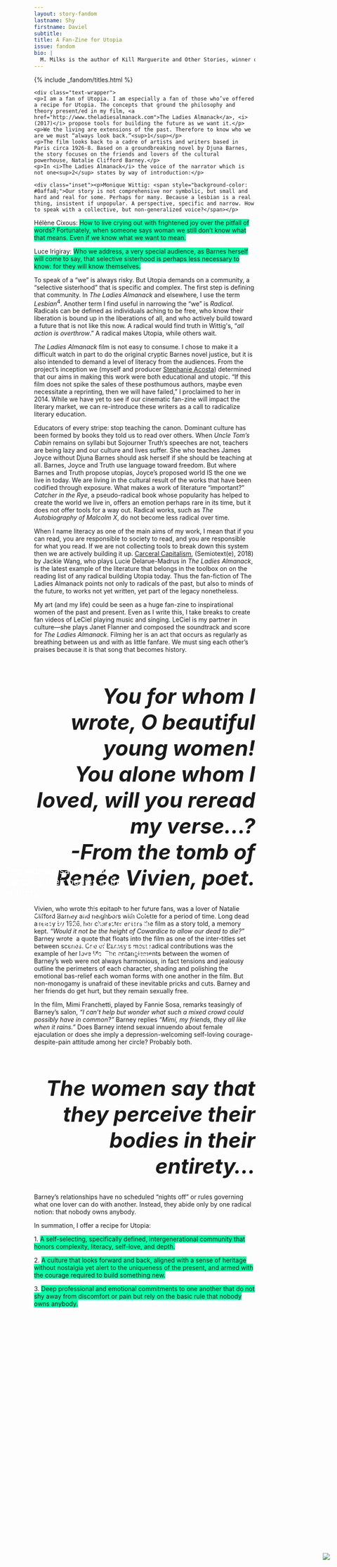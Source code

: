 ```yaml
---
layout: story-fandom
lastname: Shy
firstname: Daviel
subtitle: 
title: A Fan-Zine for Utopia
issue: fandom
bio: |
  M. Milks is the author of Kill Marguerite and Other Stories, winner of the 2015 Devil’s Kitchen Reading Award in Fiction and a Lambda Literary Award finalist; as well as three chapbooks, most recently The Feels, an exploration of fan fiction and affect. They are editor of The &NOW Awards 3: The Best Innovative Writing, 2011-2013 and co-editor of Asexualities: Feminist and Queer Perspectives.
---
```


<style>

.inset {
    width: 80%;
    margin: 0 auto;
}

.section img {
    position: absolute;
    bottom: 10%;
    right: 6%;
}

.section-intro .title-info {
    left: 15%;
    position: absolute;
    top: 15%;
    width: 40%;

}




.fandom-page-wrapper .title-info, .fandom-page-wrapper .story-title {
    text-align: left;
}

.fandom-page-wrapper .section-intro img {
    filter: none;
    opacity: 1;
    width: 35%;
}

.section-intro .intro-quotes {
    position: absolute;
    width: 35%;
    left: 17%;
    color: white;
    z-index: 9;
    top: 50%;
    font-size: 1.5em;
}


.section-intro-text {

    background: white;

}



.section-essay p {
    font-size: 2rem;
}

.section-main {
    background-image: radial-gradient(100% 100%, #8553FB 10%, #fff 50%);
}

.section-main .inner-section-wrapper {
    width: 75%;
}

    

</style>


<div class="section-intro section">
    <div class="intro-quotes item"><p>The women say that they perceive their bodies in their entirety…</p><p style="text-align: right;">…The women affirm in triumph that all action is overthrow.</p><p style="text-align: right;">—Monique Wittig, Les Guérillères, 1969</p>
            </div>
<div class="section-img item">
            <img src="{{ site.baseurl }}/assets/images/issues/02_fandom/a-fan-of-utopia.jpg"></div>         
        {% include _fandom/titles.html %}


</div><!-- /section-intro -->



<div class="section-story section">
        <div class="inner-section-wrapper">

    <div class="text-wrapper">
    <p>I am a fan of Utopia. I am especially a fan of those who’ve offered a recipe for Utopia. The concepts that ground the philosophy and theory present/ed in my film, <a href="http://www.theladiesalmanack.com">The Ladies Almanack</a>, <i>(2017)</i> propose tools for building the future as we want it.</p>
    <p>We the living are extensions of the past. Therefore to know who we are we must “always look back.”<sup>1</sup></p>
    <p>The film looks back to a cadre of artists and writers based in Paris circa 1926-8. Based on a groundbreaking novel by Djuna Barnes, the story focuses on the friends and lovers of the cultural powerhouse, Natalie Clifford Barney.</p>
    <p>In <i>The Ladies Almanack</i> the voice of the narrator which is not one<sup>2</sup> states by way of introduction:</p>
    
    <div class="inset"><p>Monique Wittig: <span style="background-color: #0affa8;">Our story is not comprehensive nor symbolic, but small and hard and real for some. Perhaps for many. Because a lesbian is a real thing, insistent if unpopular. A perspective, specific and narrow. How to speak with a collective, but non-generalized voice?</span></p>
<p>Hélène Cixous: <span style="background-color: #0affa8;">How to live crying out with frightened joy over the pitfall of words? Fortunately, when someone says woman we still don’t know what that means. Even if we know what we want to mean.</span></p>
<p>Luce Irigiray: <span style="background-color: #0affa8;">Who we address, a very special audience, as Barnes herself will come to say, that selective sisterhood is perhaps less necessary to know: for they will know themselves.</span></p></div>



<p>To speak of a “we” is always risky. But Utopia demands on a community, a “selective sisterhood” that is specific and complex. The first step is defining that community. In <i>The Ladies Almanack</i> and elsewhere, I use the term <i>Lesbian</i><sup>4</sup>. Another term I find useful in narrowing the “we” is <i>Radical</i>.  Radicals can be defined as individuals aching to be free, who know their liberation is bound up in the liberations of all, and who actively build toward a future that is not like this now. A radical would find truth in Wittig's, “<i>all action is overthrow</i>.”  A radical makes Utopia, while others wait.</p>

<p><i>The Ladies Almanack</i> film is not easy to consume.  I chose to make it a difficult watch in part to do the original cryptic Barnes novel justice, but it is also intended to demand a level of literacy from the audiences. From the project’s inception we (myself and producer <a href="http://www.stephanieacosta.org">Stephanie Acosta</a>) determined that our aims in making this work were both educational and utopic. “If this film does not spike the sales of these posthumous authors, maybe even necessitate a reprinting, then we will have failed,” I proclaimed to her in 2014. While we have yet to see if our cinematic fan-zine will impact the literary market, we can re-introduce these writers as a call to radicalize literary education. 
</p>

<p>Educators of every stripe: stop teaching the canon. Dominant culture has been formed by books they told us to read over others. When <i>Uncle Tom’s Cabin</i> remains on  syllabi but Sojourner Truth’s speeches are not, teachers are being lazy and our culture and lives suffer. She who teaches James Joyce without Djuna Barnes should ask herself if she should be teaching at all. Barnes, Joyce and Truth use language toward freedom. But where Barnes and Truth propose utopias, Joyce’s proposed world IS the one we live in today. We are living in the cultural result of the works that have been codified through exposure. What makes a work of literature “important?” <i>Catcher in the Rye</i>, a pseudo-radical book whose popularity has helped to create the world we live in, offers an emotion perhaps rare in its time, but it does not offer tools for a way out. Radical works, such as <i>The Autobiography of Malcolm X</i>, do not become less radical over time. 
</p>

<p>When I name literacy as one of the main aims of my work, I mean that if you can read, you are responsible to society to read, and you are responsible for what you read. If we are not collecting tools to break down this system then we are actively building it up. <a href="https://mitpress.mit.edu/books/carceral-capitalism">Carceral Capitalism</a>, (Semiotext(e), 2018) by Jackie Wang, who plays Lucie Delarue-Madrus in <i>The Ladies Almanack</i>, is the latest example of the literature that belongs in the toolbox on on the reading list of any radical building Utopia today. Thus the fan-fiction of The Ladies Almanack points not only to radicals of the past, but also to minds of the future, to works not yet written, yet part of the legacy nonetheless.
</p>

<p>My art (and my life) could be seen as a huge fan-zine to inspirational women of the past and present. Even as I write this, I take breaks to create fan videos of LeCiel playing music and singing. LeCiel is my partner in culture&mdash;she plays Janet Flanner and composed the soundtrack and score for <i>The Ladies Almanack</i>. Filming her is an act that occurs as regularly as breathing between us and with as little fanfare. We must sing each other’s praises because it is that song that becomes history.
</p>

<h1 style="font-style: italic; text-align: right; font-size: 3rem;" class="story-heading">You for whom I wrote, O beautiful young women!
<br>You alone whom I loved, will you reread my verse…? <br>-From the tomb of Renée Vivien, poet.
</h1>


<p>Vivien, who wrote this epitaph to her future fans, was a lover of Natalie Clifford Barney and neighbors with Colette for a period of time. Long dead already by 1926, her character enters the film as a story told, a memory kept. <i>“Would it not be the height of Cowardice to allow our dead to die?”</i> Barney wrote, a quote that floats into the film as one of the inter-titles set between scenes. One of Barney’s most radical contributions was the example of her love life. The entanglements between the women of Barney’s web were not always harmonious, in fact tensions and jealousy outline the perimeters of each character, shading and polishing the emotional bas-relief each woman forms with one another in the film. But non-monogamy is unafraid of these inevitable pricks and cuts. Barney and her friends do get hurt, but they remain sexually free.  
</p>

<p>In the film, Mimi Franchetti, played by Fannie Sosa, remarks teasingly of Barney’s salon, <i>“I can’t help but wonder what such a mixed crowd could possibly have in common?”</i> Barney replies <i>“Mimi, my friends, they all like when it rains.”</i> Does Barney intend sexual innuendo about female ejaculation or does she imply a depression-welcoming self-loving courage-despite-pain attitude among her circle? Probably both.
</p>

<h1 style="font-style: italic; text-align: right; font-size: 3rem;" class="story-heading">The women say that they perceive their bodies in their entirety…</h1>

<p>Barney’s relationships have no scheduled “nights off” or rules governing what one lover can do with another. Instead, they abide only by one radical notion: that nobody owns anybody.</p>

<p>In summation, I offer a recipe for Utopia:</p>

<p>1. <span style="background-color: #0affa8;">A self-selecting, specifically defined, intergenerational community that honors complexity, literacy, self-love, and depth.</span></p>

<p>2. <span style="background-color: #0affa8;">A culture that looks forward and back, aligned with a sense of heritage without nostalgia yet alert to the uniqueness of the present, and armed with the courage required to build something new.</span> </p>

<p>3. <span style="background-color: #0affa8;">Deep professional and emotional commitments to one another that do not shy away from discomfort or pain but rely on the basic rule that nobody owns anybody.</span></p>




</div>

</div>
</div><!-- /section one -->
    

</div><!-- /section-story -->

</div>



